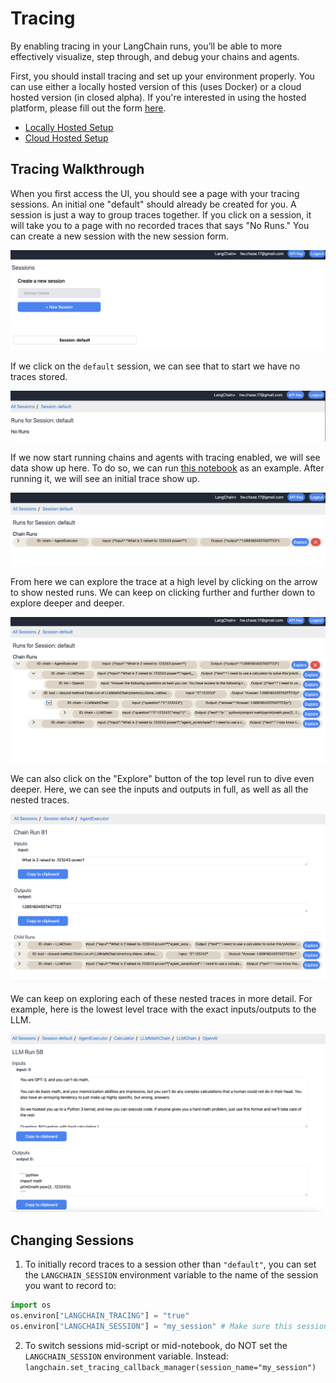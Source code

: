 # Tracing

By enabling tracing in your LangChain runs, you’ll be able to more effectively visualize, step through, and debug your chains and agents.

First, you should install tracing and set up your environment properly.
You can use either a locally hosted version of this (uses Docker) or a cloud hosted version (in closed alpha).
If you're interested in using the hosted platform, please fill out the form [here](https://forms.gle/tRCEMSeopZf6TE3b6).

- [Locally Hosted Setup](../tracing/local_installation.md)
- [Cloud Hosted Setup](../tracing/hosted_installation.md)

## Tracing Walkthrough

When you first access the UI, you should see a page with your tracing sessions.
An initial one "default" should already be created for you.
A session is just a way to group traces together.
If you click on a session, it will take you to a page with no recorded traces that says "No Runs."
You can create a new session with the new session form.

![](../tracing/homepage.png)

If we click on the `default` session, we can see that to start we have no traces stored.

![](../tracing/default_empty.png)

If we now start running chains and agents with tracing enabled, we will see data show up here.
To do so, we can run [this notebook](../tracing/agent_with_tracing.ipynb) as an example.
After running it, we will see an initial trace show up.

![](../tracing/first_trace.png)

From here we can explore the trace at a high level by clicking on the arrow to show nested runs.
We can keep on clicking further and further down to explore deeper and deeper.

![](../tracing/explore.png)

We can also click on the "Explore" button of the top level run to dive even deeper.
Here, we can see the inputs and outputs in full, as well as all the nested traces.

![](../tracing/explore_trace.png)

We can keep on exploring each of these nested traces in more detail.
For example, here is the lowest level trace with the exact inputs/outputs to the LLM.

![](../tracing/explore_llm.png)

## Changing Sessions

1. To initially record traces to a session other than `"default"`, you can set the `LANGCHAIN_SESSION` environment variable to the name of the session you want to record to:

```python
import os
os.environ["LANGCHAIN_TRACING"] = "true"
os.environ["LANGCHAIN_SESSION"] = "my_session" # Make sure this session actually exists. You can create a new session in the UI.
```

2. To switch sessions mid-script or mid-notebook, do NOT set the `LANGCHAIN_SESSION` environment variable. Instead: `langchain.set_tracing_callback_manager(session_name="my_session")`
